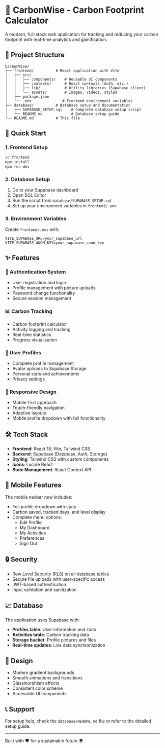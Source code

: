 # 🌱 CarbonWise - Carbon Footprint Calculator

A modern, full-stack web application for tracking and reducing your carbon footprint with real-time analytics and gamification.

## 📁 Project Structure

```
CarbonWise/
├── frontend/          # React application with Vite
│   ├── src/
│   │   ├── components/    # Reusable UI components
│   │   ├── contexts/      # React contexts (Auth, etc.)
│   │   ├── lib/           # Utility libraries (Supabase client)
│   │   └── assets/        # Images, videos, styles
│   ├── package.json
│   └── .env              # Frontend environment variables
├── database/          # Database setup and documentation
│   ├── SUPABASE_SETUP.sql    # Complete database setup script
│   └── README.md             # Database setup guide
└── README.md          # This file
```

## 🚀 Quick Start

### 1. Frontend Setup
```bash
cd frontend
npm install
npm run dev
```

### 2. Database Setup
1. Go to your Supabase dashboard
2. Open SQL Editor
3. Run the script from `database/SUPABASE_SETUP.sql`
4. Set up your environment variables in `frontend/.env`

### 3. Environment Variables
Create `frontend/.env` with:
```env
VITE_SUPABASE_URL=your_supabase_url
VITE_SUPABASE_ANON_KEY=your_supabase_anon_key
```

## ✨ Features

### 🔐 **Authentication System**
- User registration and login
- Profile management with picture uploads
- Password change functionality
- Secure session management

### 📊 **Carbon Tracking**
- Carbon footprint calculator
- Activity logging and tracking
- Real-time statistics
- Progress visualization

### 👤 **User Profiles**
- Complete profile management
- Avatar uploads to Supabase Storage
- Personal stats and achievements
- Privacy settings

### 📱 **Responsive Design**
- Mobile-first approach
- Touch-friendly navigation
- Adaptive layouts
- Mobile profile dropdown with full functionality

## 🛠️ Tech Stack

- **Frontend**: React 18, Vite, Tailwind CSS
- **Backend**: Supabase (Database, Auth, Storage)
- **Styling**: Tailwind CSS with custom components
- **Icons**: Lucide React
- **State Management**: React Context API

## 📱 Mobile Features

The mobile navbar now includes:
- Full profile dropdown with stats
- Carbon saved, tracked days, and level display
- Complete menu options:
  - Edit Profile
  - My Dashboard  
  - My Activities
  - Preferences
  - Sign Out

## 🔒 Security

- Row Level Security (RLS) on all database tables
- Secure file uploads with user-specific access
- JWT-based authentication
- Input validation and sanitization

## 📈 Database

The application uses Supabase with:
- **Profiles table**: User information and stats
- **Activities table**: Carbon tracking data
- **Storage bucket**: Profile pictures and files
- **Real-time updates**: Live data synchronization

## 🎨 Design

- Modern gradient backgrounds
- Smooth animations and transitions
- Glassmorphism effects
- Consistent color scheme
- Accessible UI components

## 📞 Support

For setup help, check the `database/README.md` file or refer to the detailed setup guide.

---

Built with ❤️ for a sustainable future 🌍
